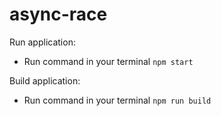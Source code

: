 # async-race

Run application:
- Run command in your terminal `npm start`

Build application:
- Run command in your terminal `npm run build`